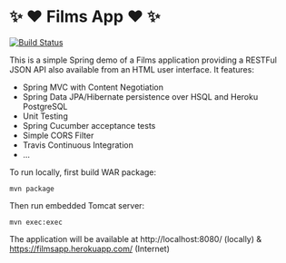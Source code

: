 # :sparkles: :heart: Films App :heart: :sparkles:

[![Build Status](https://travis-ci.org/jinricheng/filmapp.svg?branch=master)](https://travis-ci.org/jinricheng/filmapp)

This is a simple Spring demo of a Films application providing a RESTFul JSON API also available from an HTML user interface. It features:

* Spring MVC with Content Negotiation
* Spring Data JPA/Hibernate persistence over HSQL and Heroku PostgreSQL
* Unit Testing
* Spring Cucumber acceptance tests
* Simple CORS Filter
* Travis Continuous Integration
* ...

To run locally, first build WAR package:
```
mvn package
```

Then run embedded Tomcat server:
```
mvn exec:exec
```

The application will be available at http://localhost:8080/ (locally) & https://filmsapp.herokuapp.com/ (Internet)

